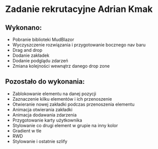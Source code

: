 # Zadanie rekrutacyjne Adrian Kmak

## Wykonano:

- Pobranie biblioteki MudBlazor
- Wyczyszczenie rozwiązania i przygotowanie bocznego nav baru
- Drag and drop
- Dodanie zakładek
- Dodanie podglądu zdarzeń
- Zmiana kolejności wewnątrz danego drop zone

## Pozostało do wykonania:

- Zablokowanie elementu na danej pozycji
- Zaznaczenie kilku elementów i ich przenoszenie
- Otwieranie nowej zakładki podczas przenoszenia elementu
- Animacja otwierania zakładki
- Animacja dodawania zdarzenia
- Przygotowanie karty użytkownika
- Stylowanie co drugi element w grupie na inny kolor
- Gradient w tle
- RWD
- Stylowanie i ostatnie szlify

